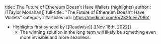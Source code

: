 title:: The Future of Ethereum Doesn’t Have Wallets (highlights)
author:: [[Taylor Monahan]]
full-title:: "The Future of Ethereum Doesn’t Have Wallets"
category:: #articles
url:: https://medium.com/p/232fcee708bf

- Highlights first synced by [[Readwise]] [[Nov 18th, 2022]]
	- The winning solution in the long term will likely be something even more invisible and more seamless.